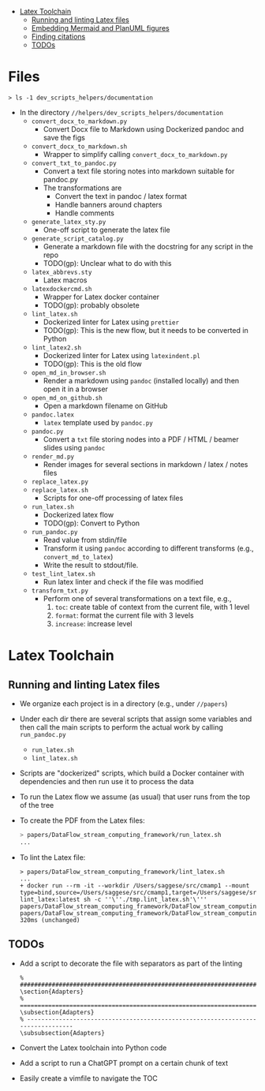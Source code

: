 

<!-- toc -->

- [Latex Toolchain](#latex-toolchain)
  * [Running and linting Latex files](#running-and-linting-latex-files)
  * [Embedding Mermaid and PlanUML figures](#embedding-mermaid-and-planuml-figures)
  * [Finding citations](#finding-citations)
  * [TODOs](#todos)

<!-- tocstop -->

# Files

```
> ls -1 dev_scripts_helpers/documentation
```

- In the directory `//helpers/dev_scripts_helpers/documentation`
  - `convert_docx_to_markdown.py`
    - Convert Docx file to Markdown using Dockerized pandoc and save the figs
  - `convert_docx_to_markdown.sh`
    - Wrapper to simplify calling `convert_docx_to_markdown.py`
  - `convert_txt_to_pandoc.py`
    - Convert a text file storing notes into markdown suitable for pandoc.py
    - The transformations are
      - Convert the text in pandoc / latex format
      - Handle banners around chapters
      - Handle comments
  - `generate_latex_sty.py`
    - One-off script to generate the latex file
  - `generate_script_catalog.py`
    - Generate a markdown file with the docstring for any script in the repo
    - TODO(gp): Unclear what to do with this
  - `latex_abbrevs.sty`
    - Latex macros
  - `latexdockercmd.sh`
    - Wrapper for Latex docker container
    - TODO(gp): probably obsolete
  - `lint_latex.sh`
    - Dockerized linter for Latex using `prettier`
    - TODO(gp): This is the new flow, but it needs to be converted in Python
  - `lint_latex2.sh`
    - Dockerized linter for Latex using `latexindent.pl`
    - TODO(gp): This is the old flow
  - `open_md_in_browser.sh`
    - Render a markdown using `pandoc` (installed locally) and then open it in a
      browser
  - `open_md_on_github.sh`
    - Open a markdown filename on GitHub
  - `pandoc.latex`
    - `latex` template used by `pandoc.py`
  - `pandoc.py`
    - Convert a `txt` file storing nodes into a PDF / HTML / beamer slides using
      `pandoc`
  - `render_md.py`
    - Render images for several sections in markdown / latex / notes files
  - `replace_latex.py`
  - `replace_latex.sh`
    - Scripts for one-off processing of latex files
  - `run_latex.sh`
    - Dockerized latex flow
    - TODO(gp): Convert to Python
  - `run_pandoc.py`
    - Read value from stdin/file
    - Transform it using `pandoc` according to different transforms
      (e.g., `convert_md_to_latex`)
    - Write the result to stdout/file.
  - `test_lint_latex.sh`
    -  Run latex linter and check if the file was modified
  - `transform_txt.py`
    - Perform one of several transformations on a text file, e.g.,
      1) `toc`: create table of context from the current file, with 1 level
      2) `format`: format the current file with 3 levels
      3) `increase`: increase level

# Latex Toolchain

## Running and linting Latex files

- We organize each project is in a directory (e.g., under `//papers`)
- Under each dir there are several scripts that assign some variables and then
  call the main scripts to perform the actual work by calling `run_pandoc.py`
  - `run_latex.sh`
  - `lint_latex.sh`

- Scripts are "dockerized" scripts, which build a Docker container with
  dependencies and then run use it to process the data

- To run the Latex flow we assume (as usual) that user runs from the top of the
  tree

- To create the PDF from the Latex files:
  ```bash
  > papers/DataFlow_stream_computing_framework/run_latex.sh
  ...
  ```

- To lint the Latex file:
  ```
  > papers/DataFlow_stream_computing_framework/lint_latex.sh
  ...
  + docker run --rm -it --workdir /Users/saggese/src/cmamp1 --mount type=bind,source=/Users/saggese/src/cmamp1,target=/Users/saggese/src/cmamp1 lint_latex:latest sh -c ''\''./tmp.lint_latex.sh'\''' papers/DataFlow_stream_computing_framework/DataFlow_stream_computing_framework.tex
  papers/DataFlow_stream_computing_framework/DataFlow_stream_computing_framework.tex 320ms (unchanged)
  ```

## TODOs

- Add a script to decorate the file with separators as part of the linting
  ```
  % ################################################################################
  \section{Adapters}
  % ================================================================================
  \subsection{Adapters}
  % --------------------------------------------------------------------------------
  \subsubsection{Adapters}
  ```

- Convert the Latex toolchain into Python code

- Add a script to run a ChatGPT prompt on a certain chunk of text

- Easily create a vimfile to navigate the TOC
